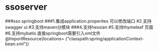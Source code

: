 # ssoserver
###sso springboot
###1.集成application.properites 可以修改端口
#2.支持swagger ui
#3.支持maven分模块
###4.支持hessian
#5.支持thymeleaf 页面
#6.支持mybatis      直接springboot需要引入xml文件 @ImportResource(locations= {"classpath:spring/applicationContext-bean.xml"})


